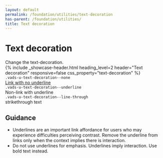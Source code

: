 ```yaml
---
layout: default
permalink: /foundation/utilities/text-decoration
has-parent: /foundation/utilities/
title: Text decoration
---
```


# Text decoration

<div class="va-introtext" markdown="1">
Change the text-decoration.
</div>

<div class="site-showcase">
  {%
    include _showcase-header.html
    heading_level=2
    header="Text decoration"
    responsive=false
    css_property="text-decoration"
  %}
  <div class="vads-grid-row vads-u-flex-direction--column">
    <div class="site-showcase__col vads-grid-row vads-u-align-items--flex-start vads-u-border-top--0">
      <div class="vads-grid-col-12 tablet:vads-grid-col-6">
          <code class="code">.vads-u-text-decoration--none</code>
      </div>
      <div class="vads-grid-col-12 tablet:vads-grid-col-6">
        <a href="javascript:void();" class="vads-u-text-decoration--none">Link with no underline</a>
      </div>
    </div>
    <div class="site-showcase__col vads-grid-row vads-u-align-items--flex-start">
      <div class="vads-grid-col-12 tablet:vads-grid-col-6">
          <code class="code">.vads-u-text-decoration--underline</code>
      </div>
      <div class="vads-grid-col-12 tablet:vads-grid-col-6">
        <span class="vads-u-text-decoration--underline">Non-link with underline</span>
      </div>
    </div>
    <div class="site-showcase__col vads-grid-row vads-u-align-items--flex-start">
      <div class="vads-grid-col-12 tablet:vads-grid-col-6">
          <code class="code">.vads-u-text-decoration--line-through</code>
      </div>
      <div class="vads-grid-col-12 tablet:vads-grid-col-6">
        <span class="vads-u-text-decoration--line-through">strikethrough text</span>
      </div>
    </div>
  </div>
</div>

## Guidance

- Underlines are an important link affordance for users who may experience difficulties perceiving contrast. Remove the underline from links only when the context implies there is interaction.
- Do not use underlines for emphasis. Underlines imply interaction. Use bold text instead.

